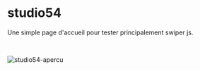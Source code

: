 # studio54
Une simple page d'accueil pour tester principalement swiper js.

<br>

![studio54-apercu](https://user-images.githubusercontent.com/125449478/219325613-7f119d88-b072-44c6-a2f2-abf787931b1b.png)
